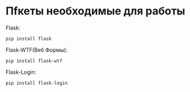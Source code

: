 # Пfкеты необходимые для работы
Flask:

    pip install flask

Flask-WTF(Веб Формы):

    pip install flask-wtf

Flask-Login:

    pip install flask-login